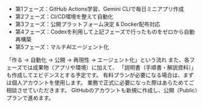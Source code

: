 - 第1フェーズ：GitHub Actions学習、Gemini CLIで毎日ミニアプリ作成
- 第2フェーズ：CI/CD環境を整えて自動化
- 第3フェーズ：公開プラットフォーム決定 & Docker配布対応
- 第4フェーズ：Codexを利用して上記フェーズで行ったものをゼロから自動再構築
- 第5フェーズ：マルチAIエージェント化

「作る → 自動化 → 公開 → 再現性 → エージェント化」という流れ
また、各フェーズでは成果物（アプリや環境）に加えて、
「説明書（手順書・解説資料）」も作成してエビデンスとする予定です。
有料プランが必要になる場合は、まずは個人アカウントを使用します。
業務で正式に必要になった際はあらためてご相談させていただきます。
GitHubのアカウントも新規に作成し、公開（Public）プランで進めます。